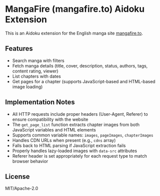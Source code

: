 # MangaFire (mangafire.to) Aidoku Extension

This is an Aidoku extension for the English manga site [mangafire.to](https://mangafire.to).

## Features
- Search manga with filters
- Fetch manga details (title, cover, description, status, authors, tags, content rating, viewer)
- List chapters with dates
- Get pages for a chapter (supports JavaScript-based and HTML-based image loading)

## Implementation Notes
- All HTTP requests include proper headers (User-Agent, Referer) to ensure compatibility with the website
- The `get_page_list` function extracts chapter images from both JavaScript variables and HTML elements
- Supports common variable names: `images`, `pageImages`, `chapterImages`
- Handles CDN URLs when present (e.g., `cdns` array)
- Falls back to HTML parsing if JavaScript extraction fails
- Properly handles lazy-loaded images with `data-src` attributes
- Referer header is set appropriately for each request type to match browser behavior

## License
MIT/Apache-2.0
